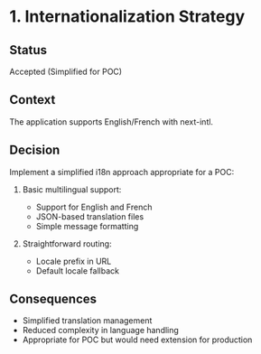 # 1. Internationalization Strategy

## Status
Accepted (Simplified for POC)

## Context
The application supports English/French with next-intl.

## Decision
Implement a simplified i18n approach appropriate for a POC:

1. Basic multilingual support:
   - Support for English and French
   - JSON-based translation files
   - Simple message formatting

2. Straightforward routing:
   - Locale prefix in URL
   - Default locale fallback

## Consequences
- Simplified translation management
- Reduced complexity in language handling
- Appropriate for POC but would need extension for production